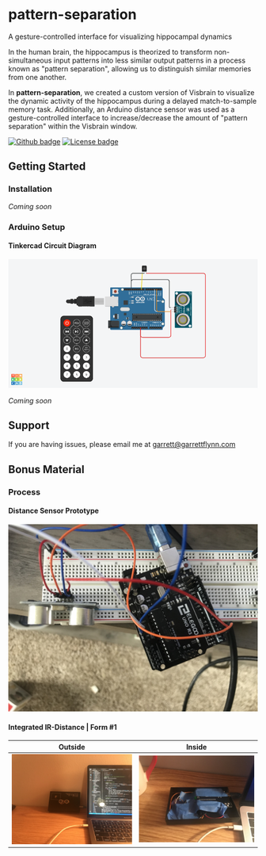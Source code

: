 # pattern-separation
 A gesture-controlled interface for visualizing hippocampal dynamics

In the human brain, the hippocampus is theorized to transform non-simultaneous input patterns into less similar output patterns in a process known as "pattern separation", allowing us to distinguish similar memories from one another.

In **pattern-separation**, we created a custom version of Visbrain to visualize the dynamic activity of the hippocampus during a delayed match-to-sample memory task. Additionally, an Arduino distance sensor was used as a gesture-controlled interface to increase/decrease the amount of "pattern separation" within the Visbrain window.

[![Github badge](https://img.shields.io/badge/github-source_code-blue.svg?logo=github&logoColor=white)](https://github.com/garrettmflynn/pattern-separation)
[![License badge](https://img.shields.io/badge/License-GPLv3-blue.svg)](https://www.gnu.org/licenses/gpl-3.0)

## Getting Started

### Installation

*Coming soon*

### Arduino Setup

#### Tinkercad Circuit Diagram
![tinkercad circuit](images/tinkercad.png)

*Coming soon*

## Support

If you are having issues, please email me at garrett@garrettflynn.com


## Bonus Material
### Process
#### Distance Sensor Prototype
![distance sensor breadboard](images/distance_sensor_breadboard.jpg)

#### Integrated IR-Distance | Form #1
Outside                         |  Inside
:------------------------------:|:------------------------------:
![](images/form_1_outside.jpg)  |  ![](images/form_1_inside.jpg)
